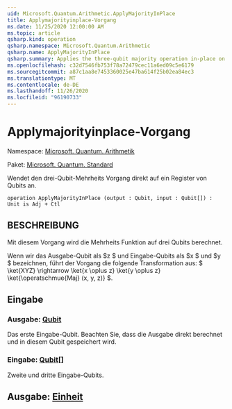 ```yaml
---
uid: Microsoft.Quantum.Arithmetic.ApplyMajorityInPlace
title: Applymajorityinplace-Vorgang
ms.date: 11/25/2020 12:00:00 AM
ms.topic: article
qsharp.kind: operation
qsharp.namespace: Microsoft.Quantum.Arithmetic
qsharp.name: ApplyMajorityInPlace
qsharp.summary: Applies the three-qubit majority operation in-place on a register of qubits.
ms.openlocfilehash: c32d7546fb753f78a72479cec11a6ed09c5e6179
ms.sourcegitcommit: a87c1aa8e7453360025e47ba614f25b02ea84ec3
ms.translationtype: MT
ms.contentlocale: de-DE
ms.lasthandoff: 11/26/2020
ms.locfileid: "96190733"
---
```

# <a name="applymajorityinplace-operation"></a>Applymajorityinplace-Vorgang

Namespace: [Microsoft. Quantum. Arithmetik](xref:Microsoft.Quantum.Arithmetic)

Paket: [Microsoft. Quantum. Standard](https://nuget.org/packages/Microsoft.Quantum.Standard)


Wendet den drei-Qubit-Mehrheits Vorgang direkt auf ein Register von Qubits an.

```qsharp
operation ApplyMajorityInPlace (output : Qubit, input : Qubit[]) : Unit is Adj + Ctl
```


## <a name="description"></a>BESCHREIBUNG

Mit diesem Vorgang wird die Mehrheits Funktion auf drei Qubits berechnet.

Wenn wir das Ausgabe-Qubit als $z $ und Eingabe-Qubits als $x $ und $y $ bezeichnen, führt der Vorgang die folgende Transformation aus: $ \ket{XYZ} \rightarrow \ket{x \oplus z} \ket{y \oplus z} \ket{\operatschmue{Maj} (x, y, z)} $.

## <a name="input"></a>Eingabe

### <a name="output--qubit"></a>Ausgabe: [Qubit](xref:microsoft.quantum.lang-ref.qubit)

Das erste Eingabe-Qubit. Beachten Sie, dass die Ausgabe direkt berechnet und in diesem Qubit gespeichert wird.


### <a name="input--qubit"></a>Eingabe: [Qubit](xref:microsoft.quantum.lang-ref.qubit)[]

Zweite und dritte Eingabe-Qubits.



## <a name="output--unit"></a>Ausgabe: [Einheit](xref:microsoft.quantum.lang-ref.unit)

